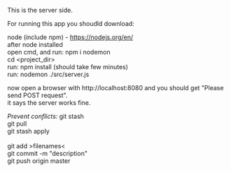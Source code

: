 This is the server side.

For running this app you shoudld download:

node (include npm) - https://nodejs.org/en/ <br/>
after node installed <br/>
open cmd, and run: npm i nodemon <br/>
cd <project_dir> <br/>
run: npm install (should take few minutes) <br/>
run: nodemon ./src/server.js <br/>

now open a browser with http://localhost:8080 and you should get "Please send POST request". <br/>
it says the server works fine.


*Prevent conflicts:*
git stash <br/>
git pull <br/>
git stash apply <br/>
<br/>
git add >filenames<    <br/> 
git commit -m "description" <br/>
git push origin master <br/>
